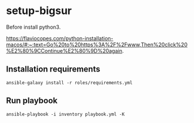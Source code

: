 # setup-bigsur

Before install python3.

https://flaviocopes.com/python-installation-macos/#:~:text=Go%20to%20https%3A%2F%2Fwww,Then%20click%20%E2%80%9CContinue%E2%80%9D%20again.

## Installation requirements

    ansible-galaxy install -r roles/requirements.yml

## Run playbook

    ansible-playbook -i inventory playbook.yml -K
